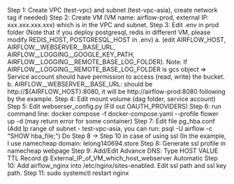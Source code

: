 Step 1: Create VPC (test-vpc) and subnet (test-vpc-asia), create network tag if needed)
Step 2: Create VM (VM name: airflow-prod, external IP: xxx.xxx.xxx.xxx) which is in the VPC and subnet.
Step 3: Edit .env in prod folder (Note that if you deploy postgresql, redis in different VM, please modify REDIS_HOST, POSTGRESQL_HOST in .env)
    a. (edit AIRFLOW_HOST, AIRFLOW__WEBSERVER__BASE_URL, AIRFLOW__LOGGING__GOOGLE_KEY_PATH, AIRFLOW__LOGGING__REMOTE_BASE_LOG_FOLDER). Note: If AIRFLOW__LOGGING__REMOTE_BASE_LOG_FOLDER is gcs object => Service account should have permission to access (read, write) the bucket.
    b. AIRFLOW__WEBSERVER__BASE_URL: should be http://${AIRFLOW_HOST}:8080, it will be http://airflow-prod:8080 following by the example.
Step 4: Edit mount volume (dag folder, service account)
Step 5: Edit webserser_config.py (Fill out OAUTH_PROVIDERS)
Step 6: run command line: docker compose -f docker-compose.yaml --profile flower up -d (may return error for some container)
Step 7: Edit file pg_hba.conf (Add Ip range of subnet - test-vpc-asia, you can run: psql -U airflow -c "SHOW hba_file;")
Do Step 8 -> Step 10 in case of using ssl (In the example, I use namecheap domain: lelong140694.store
Step 8: Generate ssl profile in namecheap webpage
Step 9: Add/Edit Advance DNS:
  Type      HOST     VALUE                                        TTL
  Record    @        External_IP_of_VM_which_host_webserver        Automatic
Step 10: Add airflow_nginx into /etc/nginx/sites-enabled. Edit ssl path and ssl key path.
Step 11: sudo systemctl restart nginx
